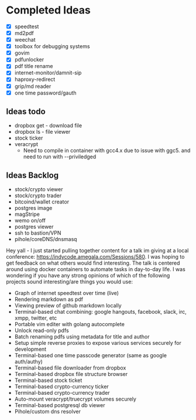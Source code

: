 # Completed Ideas
  - [x] speedtest
  - [x] md2pdf
  - [x] weechat
  - [x] toolbox for debugging systems
  - [x] govim
  - [x] pdfunlocker
  - [x] pdf title rename
  - [x] internet-monitor/damnit-sip
  - [x] haproxy-redirect
  - [x] grip/md reader
  - [x] one time password/gauth

## Ideas todo
  * dropbox get - download file
  * dropbox ls - file viewer
  * stock ticker
  * veracrypt
    * Need to compile in container with gcc4.x due to issue with ggc5. and need to run with --priviledged
  
## Ideas Backlog
  * stock/crypto viewer
  * stock/crypto trader
  * bitcoind/wallet creator
  * postgres image
  * magStripe
  * wemo on/off
  * postgres viewer
  * ssh to bastion/VPN
  * pihole/coreDNS/dnsmasq


Hey yall - I just started pulling together content for a talk im giving at a local conference: https://indycode.amegala.com/Sessions/580. I was hoping to get feedback on what others would find interesting.  The talk is centered around using docker containers to automate tasks in day-to-day life. I was wondering if you have any strong opinions of which of the following projects sound interesting/are things you would use:

  - Graph of internet speedtest over time (live)
  - Rendering markdown as pdf
  - Viewing preview of github markdown locally
  - Terminal-based chat combining: google hangouts, facebook, slack, irc, xmpp, twitter, etc
  - Portable vim editer with golang autocomplete
  - Unlock read-only pdfs
  - Batch renaming pdfs using metadata for title and author
  - Setup simple reverse proxies to expose various services securely for development
  - Terminal-based one time passcode generator (same as google auth/authy)
  - Terminal-based file downloader from dropbox
  - Terminal-based dropbox file structure browser
  - Terminal-based stock ticket
  - Terminal-based crypto-currency ticker
  - Terminal-based crypto-currency trader
  - Auto-mount veracrypt/truecrypt volumes securely
  - Terminal-based postgresql db viewer
  - Pihole/custom dns resolver
